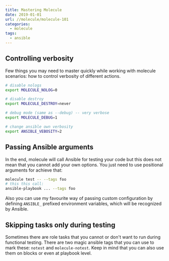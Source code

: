 ```yaml
---
title: Mastering Molecule
date: 2019-01-01
url: //molecule/molecule-101
categories:
  - molecule
tags:
  - ansible
---
```


## Controlling verbosity

Few things you may need to master quickly while working with molecule scenarios: how to control verbosity of different actions.

```bash
# disable nologs
export MOLECULE_NOLOG=0

# disable destroy
export MOLECULE_DESTROY=never

# debug mode (same as --debug) -- very verbose
export MOLECULE_DEBUG=1

# change ansible own verbosity
export ANSIBLE_VEBOSITY=2
```

## Passing Ansible arguments

In the end, molecule will call Ansible for testing your code but this does not mean that you cannot add your own options. You just need to use positional arguments for achieve that:

```bash
molecule test -- --tags foo
# this this call:
ansible-playbook ... --tags foo
```

Also you can use my favourite way of passing custom configuration by defining `ANSIBLE_` prefixed environment variables, which will be recognized by Ansible.


## Skipping tasks only during testing

Sometimes there are role tasks that you cannot or don't want to run during functional testing. There are two magic ansible tags that you can use to mark these: `notest` and `molecule-notest`. Keep in mind that you can also use them on blocks or even at playbook level.
